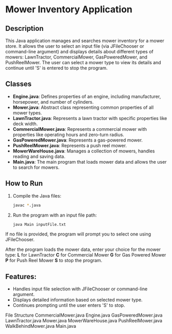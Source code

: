 # Mower Inventory Application

## Description
This Java application manages and searches mower inventory for a mower store. It allows the user to select an input file (via JFileChooser or command-line argument) and displays details about different types of mowers: LawnTractor, CommercialMower, GasPoweredMower, and PushReelMower. The user can select a mower type to view its details and continue until 'S' is entered to stop the program.

## Classes
- **Engine.java**: Defines properties of an engine, including manufacturer, horsepower, and number of cylinders.
- **Mower.java**: Abstract class representing common properties of all mower types.
- **LawnTractor.java**: Represents a lawn tractor with specific properties like deck width.
- **CommercialMower.java**: Represents a commercial mower with properties like operating hours and zero-turn radius.
- **GasPoweredMower.java**: Represents a gas-powered mower.
- **PushReelMower.java**: Represents a push reel mower.
- **MowerWareHouse.java**: Manages a collection of mowers, handles reading and saving data.
- **Main.java**: The main program that loads mower data and allows the user to search for mowers.

## How to Run
1. Compile the Java files:
   ```bash
   javac *.java
   ```
   
3. Run the program with an input file path:
   ```bash
   java Main inputFile.txt
   ```

If no file is provided, the program will prompt you to select one using JFileChooser.

After the program loads the mower data, enter your choice for the mower type:
**L** for LawnTractor
**C** for Commercial Mower
**G** for Gas Powered Mower
**P** for Push Reel Mower
**S** to stop the program.

## Features:
- Handles input file selection with JFileChooser or command-line argument.
- Displays detailed information based on selected mower type.
- Continues prompting until the user enters 'S' to stop.

File Structure
CommercialMower.java
Engine.java
GasPoweredMower.java
LawnTractor.java
Mower.java
MowerWareHouse.java
PushReelMower.java
WalkBehindMower.java
Main.java
